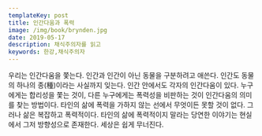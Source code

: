 ```yaml
---
templateKey: post
title: 인간다움과 폭력
image: /img/book/brynden.jpg
date: 2019-05-17
description: 채식주의자를 읽고
keywords: 한강,채식주의자
---
```

우리는 인간다움을 쫓는다. 인간과 인간이 아닌 동물을 구분하려고 애쓴다. 인간도 동물의 하나의 종(種)이라는 사실까지 잊는다. 인간 안에서도 각자의 인간다움이 있다. 누구에게는 합리성을 쫓는 것이, 다른 누구에게는 폭력성을 비판하는 것이 인간다움의 의미를 찾는 방법이다. 타인의 삶에 폭력을 가하지 않는 선에서 무엇이든 못할 것이 없다. 그러나 삶은 복잡하고 폭력적이다. 타인의 삶에 폭력적이지 말라는 당연한 이야기는 현실에서 그저 방향성으로 존재한다. 세상은 쉽게 무너진다.